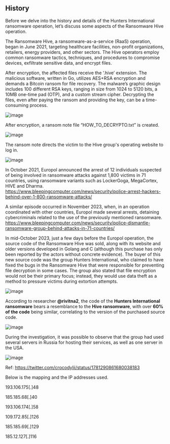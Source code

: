 ## History

Before we delve into the history and details of the Hunters International ransomware operation, let’s discuss some aspects of the Ransomware Hive operation. 

The Ransomware Hive, a ransomware-as-a-service (RaaS) operation, began in June 2021, targeting healthcare facilities, non-profit organizations, retailers, energy providers, and other sectors. The Hive operators employ common ransomware tactics, techniques, and procedures to compromise devices, exfiltrate sensitive data, and encrypt files. 

After encryption, the affected files receive the ‘.hive’ extension. The malicious software, written in Go, utilizes AES+RSA encryption and demands a Bitcoin ransom for file recovery. The malware’s graphic design includes 100 different RSA keys, ranging in size from 1024 to 5120 bits, a 10MB one-time pad (OTP), and a custom stream cipher. Decrypting the files, even after paying the ransom and providing the key, can be a time-consuming process.

![image](https://github.com/crocodyli/ThreatActors-TTPs/assets/113185400/a284e0e7-1130-49fd-b4e1-542dcf52c610)

After encryption, a ransom note file “HOW_TO_DECRYPTO.txt” is created.

![image](https://github.com/crocodyli/ThreatActors-TTPs/assets/113185400/47fd0800-a43d-44bd-ad8a-9d54e977b0ab)

The ransom note directs the victim to the Hive group's operating website to log in.

![image](https://github.com/crocodyli/ThreatActors-TTPs/assets/113185400/a6dbc0cf-4a75-4b2c-bd9c-255effc1a639)


In October 2021, Europol announced the arrest of 12 individuals suspected of being involved in ransomware attacks against 1,800 victims in 71 countries, using ransomware variants such as LockerGoga, MegaCortex, HIVE and Dharma.
https://www.bleepingcomputer.com/news/security/police-arrest-hackers-behind-over-1-800-ransomware-attacks/

A similar episode occurred in November 2023, when, in an operation coordinated with other countries, Europol made several arrests, detaining cybercriminals related to the use of the previously mentioned ransomware.
https://www.bleepingcomputer.com/news/security/police-dismantle-ransomware-group-behind-attacks-in-71-countries/

In mid-October 2023, just a few days before the Europol operation, the source code of the Ransomware Hive was sold, along with its website and older versions developed in Golang and C (although this purchase has only been reported by the actors without concrete evidence). The buyer of this new source code was the group Hunters International, who claimed to have fixed the bugs in the Ransomware Hive that were responsible for preventing file decryption in some cases. The group also stated that file encryption would not be their primary focus; instead, they would use data theft as a method to pressure victims during extortion attempts.

![image](https://github.com/crocodyli/ThreatActors-TTPs/assets/113185400/8a5d24e8-2279-4ff4-b9f1-89cf3bf87d96)

According to researcher **@rivitna2**, the code of the **Hunters International ransomware** bears a resemblance to the **Hive ransomware**, with over **60% of the code** being similar, correlating to the version of the purchased source code.

![image](https://github.com/crocodyli/ThreatActors-TTPs/assets/113185400/145f47f6-ef87-4133-93b4-a38ac017cee2)

During the investigation, it was possible to observe that the group had used several servers in Russia for hosting their services, as well as one server in the USA. 

![image](https://github.com/crocodyli/ThreatActors-TTPs/assets/113185400/ab4aa2a7-3ebd-43d8-a3c9-60c470aa4def)

Ref: https://twitter.com/crocodylii/status/1781290861680038183 

Below is the mapping and the IP addresses used.

193.106.175[.]48

185.185.68[.]40

193.106.174[.]58

109.172.85[.]126

185.185.69[.]129

185.12.127[.]116







